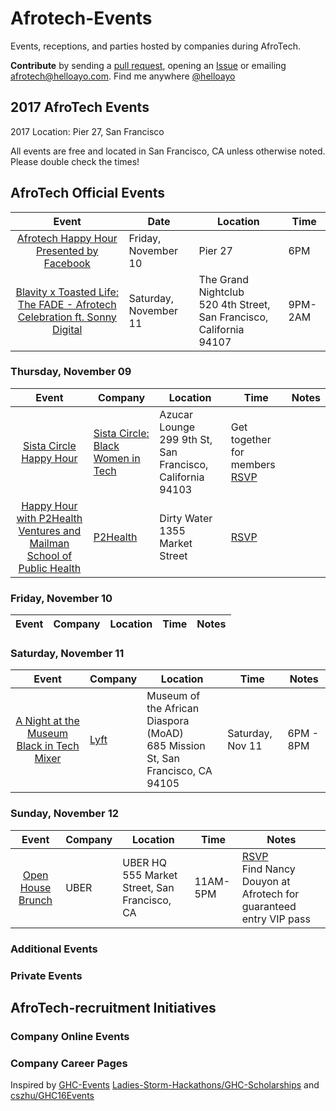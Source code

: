 # Afrotech-Events
Events, receptions, and parties hosted by companies during AfroTech.

**Contribute** by sending a [pull request](https://github.com/helloayo/Afrotech-Events/pulls), opening an [Issue](https://github.com/helloayo/Afrotech-Events/issues) or emailing [afrotech@helloayo.com](mailto:afrotech@helloayo.com). Find me anywhere [@helloayo](https://twitter.com/@helloayo)

## 2017 AfroTech Events

2017 Location: Pier 27, San Francisco

All events are free and located in San Francisco, CA unless otherwise noted. Please double check the times!

## AfroTech Official Events

Event	                 | Date          | Location     | Time	           
:---------------------:| ------------- | ------------ | -------- 
[Afrotech Happy Hour Presented by Facebook](http://afrotech.com/schedule/)| Friday, November 10 | Pier 27 | 6PM
[Blavity x Toasted Life: The FADE - Afrotech Celebration ft. Sonny Digital](https://www.facebook.com/events/1934265903506845/)|Saturday, November 11 | The Grand Nightclub <br>520 4th Street, San Francisco, California 94107| 9PM-2AM

### Thursday, November 09
Event	                 | Company       | Location     | Time	   | Notes        
:---------------------:| ------------- | ------------ | -------- | ------------
[Sista Circle Happy Hour](https://www.facebook.com/events/1678308065567147/) | [Sista Circle: Black Women in Tech](https://www.facebook.com/groups/657356877782351/) | Azucar Lounge <br> 299 9th St, San Francisco, California 94103 |  Get together for members <br> [RSVP](https://www.facebook.com/events/1678308065567147/)
[Happy Hour with P2Health Ventures and Mailman School of Public Health](https://www.eventbrite.com/e/happy-hour-with-p2health-ventures-and-mailman-school-of-public-health-tickets-39125449272) | [P2Health](http://www.p2health.co/) | Dirty Water <br> 1355 Market Street |  [RSVP](https://www.eventbrite.com/e/happy-hour-with-p2health-ventures-and-mailman-school-of-public-health-tickets-39125449272)
### Friday, November 10
Event	                 | Company       | Location     | Time	   | Notes        
:---------------------:| ------------- | ------------ | -------- | ------------

### Saturday, November 11
Event	                 | Company       | Location     | Time	   | Notes        
:---------------------:| ------------- | ------------ | -------- | ------------
[A Night at the Museum Black in Tech Mixer](https://lyftblackintech.splashthat.com/) | [Lyft](https://www.lyft.com/jobs) | Museum of the African Diaspora (MoAD) <br /> 685 Mission St, San Francisco, CA 94105 | Saturday, Nov 11 | 6PM - 8PM | [RSVP](https://lyftblackintech.splashthat.com/)



### Sunday, November 12
Event	                 | Company       | Location     | Time	   | Notes        
:---------------------:| ------------- | ------------ | -------- | ------------
[Open House Brunch](https://openhousebrunch.splashthat.com/)| UBER | UBER HQ <br> 555 Market Street, San Francisco, CA | 11AM-5PM| [RSVP](https://openhousebrunch.splashthat.com/) <br>Find Nancy Douyon at Afrotech for guaranteed entry VIP pass

### Additional Events

### Private Events

## AfroTech-recruitment Initiatives

### Company Online Events

### Company Career Pages



Inspired by [GHC-Events](https://github.com/missCarrieMah/GHC-Events/) [Ladies-Storm-Hackathons/GHC-Scholarships](https://github.com/Ladies-Storm-Hackathons/GHC-Scholarships) and [cszhu/GHC16Events](https://github.com/cszhu/GHC16Events)
